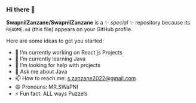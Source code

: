 ### Hi there 👋
**SwapnilZanzane/SwapnilZanzane** is a ✨ _special_ ✨ repository because its `README.md` (this file) appears on your GitHub profile.

Here are some ideas to get you started:

- 🔭 I’m currently working on React js Projects
- 🌱 I’m currently learning Java
- 🤔 I’m looking for help with projects
- 💬 Ask me about Java 
- 📫 How to reach me: s.zanzane2022@gmail.com
- 😄 Pronouns: MR.SWaPNI
- ⚡ Fun fact: ALL ways Puzzels

